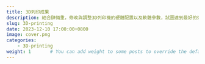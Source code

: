 ```yaml
---
title: 3D列印成果
description: 結合肆倆重，修改與調整3D列印機的硬體配置以及軟體參數，試圖達到最好的列印成果。
slug: 3D-printing
date: 2023-12-10 17:00:00+0800
image: cover.png
categories:
    - 3D-printing
weight: 1       # You can add weight to some posts to override the default sorting (date descending)
---
```

